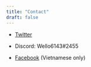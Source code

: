 ```yaml
---
title: "Contact"
draft: false
---
```


- [Twitter](https://twitter.com/wello6143)

- Discord: Wello6143#2455

- [Facebook](https://fb.me/wellothedev) (Vietnamese only)